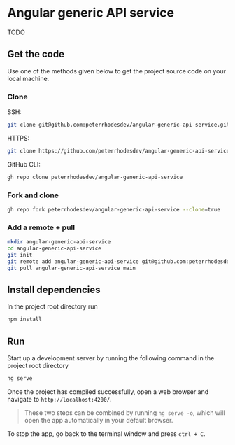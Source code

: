 # Angular generic API service

TODO

## Get the code

Use one of the methods given below to get the project source code on your local machine.

### Clone

SSH:

```bash
git clone git@github.com:peterrhodesdev/angular-generic-api-service.git
```

HTTPS:

```bash
git clone https://github.com/peterrhodesdev/angular-generic-api-service.git
```

GitHub CLI:

```bash
gh repo clone peterrhodesdev/angular-generic-api-service
```

### Fork and clone

```bash
gh repo fork peterrhodesdev/angular-generic-api-service --clone=true
```

### Add a remote + pull

```bash
mkdir angular-generic-api-service
cd angular-generic-api-service
git init
git remote add angular-generic-api-service git@github.com:peterrhodesdev/angular-generic-api-service.git
git pull angular-generic-api-service main
```

## Install dependencies

In the project root directory run

```bash
npm install
```

## Run

Start up a development server by running the following command in the project root directory

```bash
ng serve
```

Once the project has compiled successfully, open a web browser and navigate to `http://localhost:4200/`.

> These two steps can be combined by running `ng serve -o`, which will open the app automatically in your default browser.

To stop the app, go back to the terminal window and press `ctrl + C`.
